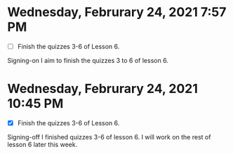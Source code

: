 # Wednesday, Februrary 24, 2021 7:57 PM
- [ ] Finish the quizzes 3-6 of Lesson 6.

Signing-on I aim to finish the quizzes 3 to 6 of lesson 6.

# Wednesday, Februrary 24, 2021 10:45 PM
- [X] Finish the quizzes 3-6 of Lesson 6.

Signing-off I finished quizzes 3-6 of lesson 6. I will work on the rest of lesson 6 later this week.